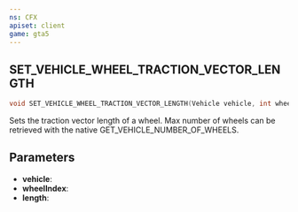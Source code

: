 ```yaml
---
ns: CFX
apiset: client
game: gta5
---
```

## SET_VEHICLE_WHEEL_TRACTION_VECTOR_LENGTH

```c
void SET_VEHICLE_WHEEL_TRACTION_VECTOR_LENGTH(Vehicle vehicle, int wheelIndex, float length);
```

Sets the traction vector length of a wheel.
Max number of wheels can be retrieved with the native GET_VEHICLE_NUMBER_OF_WHEELS.

## Parameters
* **vehicle**:
* **wheelIndex**:
* **length**:

